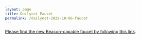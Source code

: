 ```yaml
---
layout: page
title: Dailynet Faucet
permalink: /dailynet-2022-10-06-faucet
---
```


[Please find the new Beacon-capable faucet by following this link](https://faucet.dailynet-2022-10-06.teztnets.xyz).
